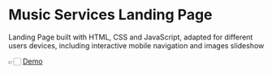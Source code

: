 # Music Services Landing Page

Landing Page built with HTML, CSS and JavaScript, adapted for different users devices, including interactive mobile navigation and images slideshow

👉🏻 [Demo](https://janeund.github.io/qrates/)
